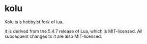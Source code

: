 # kolu

Kolu is a hobbyist fork of lua.

It is derived from the 5.4.7 release of Lua, which is MIT-licensed.
All subsequent changes to it are also MIT-licensed.

